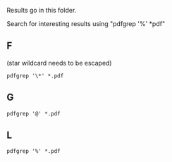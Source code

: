 Results go in this folder.

Search for interesting results using "pdfgrep '%' *pdf"

## F 

(star wildcard needs to be escaped)

    pdfgrep '\*' *.pdf

## G

	pdfgrep '@' *.pdf

## L

    pdfgrep '%' *.pdf
	
	
